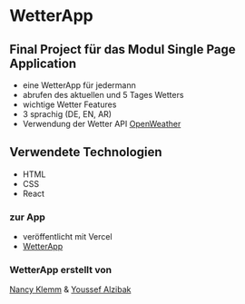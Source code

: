 # WetterApp

## Final Project für das Modul Single Page Application

- eine WetterApp für jedermann
- abrufen des aktuellen und 5 Tages Wetters
- wichtige Wetter Features 
- 3 sprachig (DE, EN, AR)
- Verwendung der Wetter API [OpenWeather](https://api.openweathermap.org)

## Verwendete Technologien
- HTML
- CSS
- React

### zur App
- veröffentlicht mit Vercel
- [WetterApp](https://wetter-app-6i1e.vercel.app/)

### WetterApp erstellt von 
[Nancy Klemm](https://github.com/NancyKlemm) & [Youssef Alzibak](https://github.com/YoussefAlzibak1)
